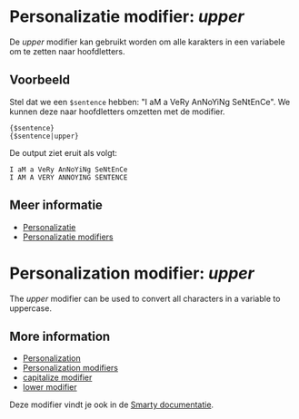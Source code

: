 # Personalizatie modifier: *upper*

De *upper* modifier kan gebruikt worden om alle karakters in een variabele 
om te zetten naar hoofdletters.

## Voorbeeld

Stel dat we een `$sentence` hebben: "I aM a VeRy AnNoYiNg SeNtEnCe". We 
kunnen deze naar hoofdletters omzetten met de modifier.

    {$sentence}
    {$sentence|upper}

De output ziet eruit als volgt:

    I aM a VeRy AnNoYiNg SeNtEnCe
    I AM A VERY ANNOYING SENTENCE

## Meer informatie

* [Personalizatie](./personalization)
* [Personalizatie modifiers](./personalization-modifiers)


# Personalization modifier: *upper*

The *upper* modifier can be used to convert all characters in a variable 
to uppercase.

## More information

* [Personalization](./personalization)
* [Personalization modifiers](./personalization-modifiers)
* [capitalize modifier](./personalization-modifiers-capitalize)
* [lower modifier](./personalization-modifiers-lower) 

Deze modifier vindt je ook in de [Smarty documentatie](http://www.smarty.net/docs/en/language.modifier.upper.tpl).
